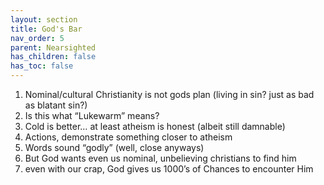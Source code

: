 ```yaml
---
layout: section
title: God's Bar
nav_order: 5
parent: Nearsighted
has_children: false
has_toc: false
---
```


1. Nominal/cultural Christianity is not gods plan (living in sin? just as bad as blatant sin?)
  1. Is this what “Lukewarm” means?
  1. Cold is better… at least atheism is honest (albeit still damnable)
  1. Actions, demonstrate something closer to atheism
  1. Words sound “godly” (well, close anyways)
1. But God wants even us nominal, unbelieving christians to find him
  1. even with our crap, God gives us 1000’s of Chances to encounter Him